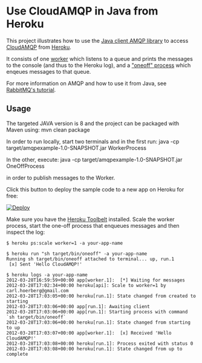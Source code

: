 # Use CloudAMQP in Java from Heroku

This project illustrates how to use the [Java client AMQP library]() to access [CloudAMQP](http://www.cloudamqp.com) from [Heroku](http://www.heroku.com).

It consists of one [worker](https://github.com/cloudamqp/java-amqp-example/blob/master/src/main/java/WorkerProcess.java) which listens to a queue and prints the messages to the console (and thus to the Heroku log), and a ["oneoff" process](https://github.com/cloudamqp/java-amqp-example/blob/master/src/main/java/WorkerProcess.java) which enqeues messages to that queue.

For more information on AMQP and how to use it from Java, see [RabbitMQ's tutorial](http://www.rabbitmq.com/getstarted.html).

## Usage

The targeted JAVA version is 8 and the project can be packaged with Maven using:
mvn clean package

In order to run locally, start two terminals and in the first run:
java -cp target/amqpexample-1.0-SNAPSHOT.jar WorkerProcess

In the other, execute:
java -cp target/amqpexample-1.0-SNAPSHOT.jar OneOffProcess

in order to publish messages to the Worker.

Click this button to deploy the sample code to a new app on Heroku for free:

[![Deploy](https://www.herokucdn.com/deploy/button.png)](https://heroku.com/deploy)

Make sure you have the [Heroku Toolbelt](https://toolbelt.heroku.com/) installed. Scale the worker process, start the one-off process that enqueues messages and then inspect the log:

    $ heroku ps:scale worker=1 -a your-app-name

    $ heroku run "sh target/bin/oneoff" -a your-app-name
    Running sh target/bin/oneoff attached to terminal... up, run.1
     [x] Sent 'Hello CloudAMQP!'

    $ heroku logs -a your-app-name
    2012-03-28T16:59:59+00:00 app[worker.1]:  [*] Waiting for messages
    2012-03-28T17:02:34+00:00 heroku[api]: Scale to worker=1 by carl.hoerberg@gmail.com
    2012-03-28T17:03:05+00:00 heroku[run.1]: State changed from created to starting
    2012-03-28T17:03:06+00:00 app[run.1]: Awaiting client
    2012-03-28T17:03:06+00:00 app[run.1]: Starting process with command `sh target/bin/oneoff`
    2012-03-28T17:03:06+00:00 heroku[run.1]: State changed from starting to up
    2012-03-28T17:03:07+00:00 app[worker.1]:  [x] Received 'Hello CloudAMQP!'
    2012-03-28T17:03:08+00:00 heroku[run.1]: Process exited with status 0
    2012-03-28T17:03:08+00:00 heroku[run.1]: State changed from up to complete
